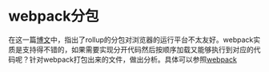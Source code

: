 # webpack分包
在这一篇[博文](https://codetest.github.io/2020/02/23/rollup%E8%AF%95%E7%94%A8.html)中，指出了rollup的分包对浏览器的运行平台不太友好。webpack实质是支持得不错的，如果需要实现分开代码然后按顺序加载又能够执行到对应的代码呢？针对webpack打包出来的文件，做出分析。具体可以参照[webpack](https://github.com/codetest/rolluptest/tree/webpack)
